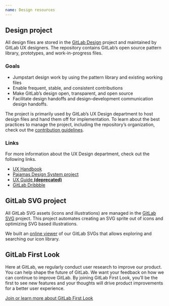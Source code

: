 ```yaml
---
name: Design resources
---
```


## Design project

All design files are stored in the [GitLab Design](https://gitlab.com/gitlab-org/gitlab-design) project and maintained by GitLab UX designers. The repository contains GitLab’s open source pattern library, prototypes, and work-in-progress files.

### Goals

*   Jumpstart design work by using the pattern library and existing working files
*   Enable frequent, stable, and consistent contributions
*   Make GitLab’s design open, transparent, and open source
*   Facilitate design handoffs and design–development communication design handoffs.

The project is primarily used by GitLab’s UX Design department to host design files and hand them off for implementation. To learn about the best practices to manage the project, including the repository’s organization, check out the [contribution guidelines](https://gitlab.com/gitlab-org/gitlab-design/blob/master/CONTRIBUTING.md).

### Links

For more information about the UX Design department, check out the following links.

*   [UX Handbook](https://about.gitlab.com/handbook/engineering/ux/)
*   [Pajamas Design System project](https://gitlab.com/gitlab-org/design.gitlab.com)
*   [UX Guide **(deprecated)**](https://docs.gitlab.com/ce/development/ux_guide/)
*   [GitLab Dribbble](https://dribbble.com/gitlab)

## GitLab SVG project

All GitLab SVG assets (icons and illustrations) are managed in the [GitLab SVG](https://gitlab.com/gitlab-org/gitlab-svgs) project. This project automates creating an SVG sprite out of icons and optimizing SVG based illustrations.

We built an [online viewer](http://gitlab-org.gitlab.io/gitlab-svgs/) of our GitLab SVGs that allows exploring and searching our icon library.

## GitLab First Look

Here at GitLab, we regularly conduct user research to improve our product. You can help shape the future of GitLab. We want your feedback on how we can continue to improve GitLab. By joining GitLab First Look, you’ll be the first to see new features and your thoughts will drive product improvements for a better user experience.

[Join or learn more about GitLab First Look](https://about.gitlab.com/community/gitlab-first-look/index.html)